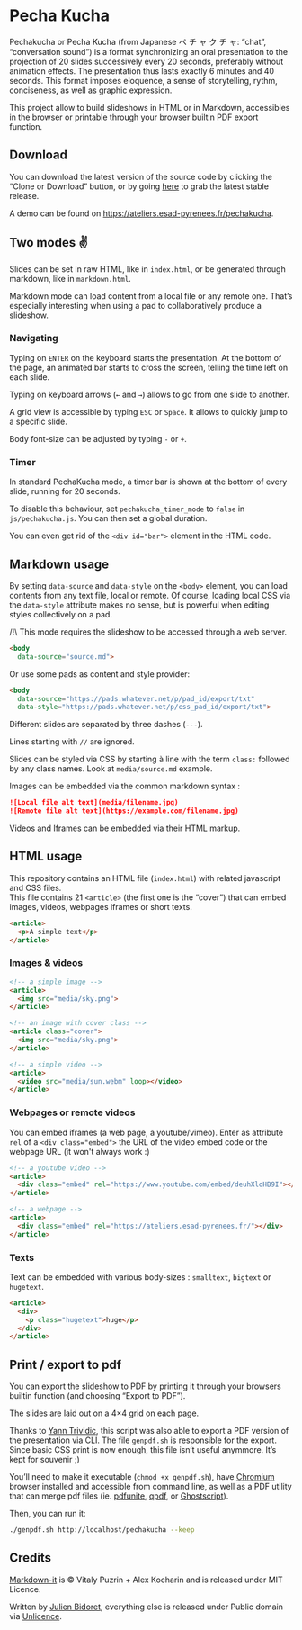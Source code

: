 # Pecha Kucha

Pechakucha or Pecha Kucha (from Japanese ペ チ ャ ク チ ャ: “chat”, “conversation sound”) is a format synchronizing an oral presentation to the projection of 20 slides successively every 20 seconds, preferably without animation effects. The presentation thus lasts exactly 6 minutes and 40 seconds. This format imposes eloquence, a sense of storytelling, rythm, conciseness, as well as graphic expression.

This project allow to build slideshows in HTML or in Markdown, accessibles in the browser or printable through your browser builtin PDF export function.

## Download

You can download the latest version of the source code by clicking the “Clone or Download” button, or by going [here](https://github.com/esapyrenees/pechakucha/releases) to grab the latest stable release.

A demo can be found on https://ateliers.esad-pyrenees.fr/pechakucha.

## Two modes ✌

Slides can be set in raw HTML, like in `index.html`, or be generated through markdown, like in `markdown.html`.

Markdown mode can load content from a local file or any remote one. That’s especially interesting when using a pad to collaboratively produce a slideshow. 

### Navigating

Typing on `ENTER` on the keyboard starts the presentation. At the bottom of the page, an animated bar starts to cross the screen, telling the time left on each slide.

Typing on keyboard arrows (`←` and `→`) allows to go from one slide to another.

A grid view is accessible by typing `ESC` or `Space`. It allows to quickly jump to a specific slide.

Body font-size can be adjusted by typing `-` or `+`.

### Timer

In standard PechaKucha mode, a timer bar is shown at the bottom of every slide, running for 20 seconds.

To disable this behaviour, set `pechakucha_timer_mode` to `false` in `js/pechakucha.js`. You can then set a global duration. 

You can even get rid of the `<div id="bar">` element in the HTML code.

## Markdown usage

By setting `data-source` and `data-style` on the `<body>` element, you can load contents from any text file, local or remote. Of course, loading local CSS via the `data-style` attribute makes no sense, but is powerful when editing styles collectively on a pad.

/!\ This mode requires the slideshow to be accessed through a web server.

```html
<body
  data-source="source.md">
```
Or use some pads as content and style provider:

```html
<body
  data-source="https://pads.whatever.net/p/pad_id/export/txt"
  data-style="https://pads.whatever.net/p/css_pad_id/export/txt">
```
Different slides are separated by three dashes (`---`).

Lines starting with `//` are ignored.

Slides can be styled via CSS by starting à line with the term `class:` followed by any class names. Look at `media/source.md` example.

Images can be embedded via the common markdown syntax :
```markdown
![Local file alt text](media/filename.jpg)
![Remote file alt text](https://example.com/filename.jpg)
```
Videos and Iframes can be embedded via their HTML markup.

## HTML usage

This repository contains an HTML file (`index.html`) with related javascript and CSS files.  
This file contains 21 `<article>` (the first one is the “cover”) that can embed images, videos, webpages iframes or short texts. 
```html
<article>
  <p>A simple text</p>
</article>
```

### Images & videos
```html
<!-- a simple image -->
<article>
  <img src="media/sky.png">
</article>

<!-- an image with cover class -->
<article class="cover">
  <img src="media/sky.png">
</article>

<!-- a simple video -->
<article>
  <video src="media/sun.webm" loop></video>
</article>
```
### Webpages or remote videos

You can embed iframes (a web page, a youtube/vimeo). Enter as attribute `rel` of a `<div class="embed">` the URL of the video embed code or the webpage URL (it won't always work :)

```html
<!-- a youtube video -->
<article>
  <div class="embed" rel="https://www.youtube.com/embed/deuhXlqHB9I"></div>
</article>

<!-- a webpage -->
<article>
  <div class="embed" rel="https://ateliers.esad-pyrenees.fr/"></div>
</article>
```

### Texts
Text can be embedded with various body-sizes : `smalltext`, `bigtext` or `hugetext`.
```html
<article>
  <div>
    <p class="hugetext">huge</p>
  </div>
</article>
```


## Print / export to pdf

You can export the slideshow to PDF by printing it through your browsers builtin function (and choosing “Export to PDF”).

The slides are laid out on a 4×4 grid on each page.

Thanks to [Yann Trividic](https://yanntrividic.fr/), this script was also able to export a PDF version of the presentation via CLI. The file `genpdf.sh` is responsible for the export. Since basic CSS print is now enough, this file isn’t useful anymmore. It’s kept for souvenir ;)

You’ll need to make it executable (`chmod +x genpdf.sh`), have [Chromium](https://www.chromium.org/Home/) browser installed and accessible from command line, as well as a PDF utility that can merge pdf files (ie. [pdfunite](https://poppler.freedesktop.org/), [qpdf](https://qpdf.sourceforge.io/), or [Ghostscript](https://www.ghostscript.com/)).

Then, you can run it:

```sh
./genpdf.sh http://localhost/pechakucha --keep
```


## Credits

[Markdown-it](https://github.com/markdown-it/markdown-it) is © Vitaly Puzrin + Alex Kocharin and is released under MIT Licence.

Written by [Julien Bidoret](https://accentgrave.net), everything else is released under Public domain via [Unlicence](https://unlicense.org).